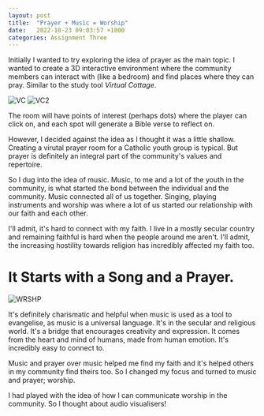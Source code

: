```yaml
---
layout: post
title:  "Prayer + Music = Worship"
date:   2022-10-23 09:03:57 +1000
categories: Assignment Three
---
```


 Initially I wanted to try exploring the idea of prayer as the main topic. I wanted to create a 3D interactive environment where the community members can interact with (like a bedroom) and find places where they can pray. Similar to the study tool *Virtual Cottage*.

 ![VC](https://cdn.akamai.steamstatic.com/steam/apps/1369320/capsule_616x353.jpg?t=1643365570)
 ![VC2](https://www.heypoorplayer.com/wp-content/uploads/2020/12/1369320_screenshots_20201130185836_1.jpg)
 
 The room will have points of interest (perhaps dots) where the player can click on, and each spot will generate a Bible verse to reflect on.

 However, I decided against the idea as I thought it was a little shallow. Creating a virutal prayer room for a Catholic youth group is typical. But prayer is definitely an integral part of the community's values and repertoire.

 So I dug into the idea of music. Music, to me and a lot of the youth in the community, is what started the bond between the individual and the community. Music connected all of us together. Singing, playing instruments and worship was where a lot of us started our relationship with our faith and each other.

 I'll admit, it's hard to connect with my faith. I live in a mostly secular country and remaining faithful is hard when the people around me aren't. I'll admit, the increasing hostility towards religion has incredibly affected my faith too. 

# It Starts with a Song and a Prayer.

![WRSHP](https://scontent.fmel16-1.fna.fbcdn.net/v/t39.30808-6/307534118_10158387877395938_5276460168926895852_n.jpg?_nc_cat=103&ccb=1-7&_nc_sid=0debeb&_nc_ohc=kRUf-qe-tLgAX_8lecv&_nc_ht=scontent.fmel16-1.fna&oh=00_AT-FV-r4Yi-HTvR8s7kROYD2BK04xQXCYT2EAjtROns5fA&oe=635E2CB8)

 It's definitely charismatic and helpful when music is used as a tool to evangelise, as music is a universal language. It's in the secular and religious world. It's a bridge that encourages creativity and expression. It comes from the heart and mind of humans, made from human emotion. It's incredibly easy to connect to.  

 Music and prayer over music helped me find my faith and it's helped others in my community find theirs too. So I changed my focus and turned to music and prayer; worship.

 I had played with the idea of how I can communicate worship in the community. So I thought about audio visualisers!
